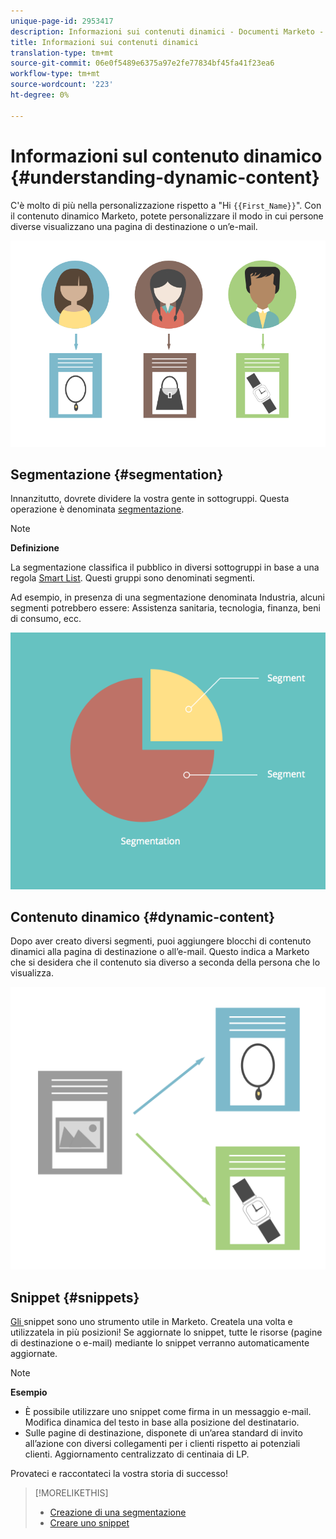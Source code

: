 ```yaml
---
unique-page-id: 2953417
description: Informazioni sui contenuti dinamici - Documenti Marketo - Documentazione prodotto
title: Informazioni sui contenuti dinamici
translation-type: tm+mt
source-git-commit: 06e0f5489e6375a97e2fe77834bf45fa41f23ea6
workflow-type: tm+mt
source-wordcount: '223'
ht-degree: 0%

---
```



# Informazioni sul contenuto dinamico {#understanding-dynamic-content}

C&#39;è molto di più nella personalizzazione rispetto a &quot;Hi `{{First_Name}}`&quot;. Con il contenuto dinamico Marketo, potete personalizzare il modo in cui persone diverse visualizzano una pagina di destinazione o un’e-mail.

![](assets/artboard-1.png)

## Segmentazione {#segmentation}

Innanzitutto, dovrete dividere la vostra gente in sottogruppi. Questa operazione è denominata [segmentazione](/help/marketo/product-docs/personalization/segmentation-and-snippets/segmentation/create-a-segmentation.md).

>[!NOTE]
>
>**Definizione**
>
>La segmentazione classifica il pubblico in diversi sottogruppi in base a una regola [Smart List](/help/marketo/product-docs/core-marketo-concepts/smart-campaigns/understanding-smart-campaigns.md). Questi gruppi sono denominati segmenti.

Ad esempio, in presenza di una segmentazione denominata Industria, alcuni segmenti potrebbero essere: Assistenza sanitaria, tecnologia, finanza, beni di consumo, ecc.

![](assets/artboard-2.png)

## Contenuto dinamico {#dynamic-content}

Dopo aver creato diversi segmenti, puoi aggiungere blocchi di contenuto dinamici alla pagina di destinazione o all’e-mail. Questo indica a Marketo che si desidera che il contenuto sia diverso a seconda della persona che lo visualizza.

![](assets/artboard-3.png)

## Snippet {#snippets}

[Gli ](/help/marketo/product-docs/personalization/segmentation-and-snippets/snippets/create-a-snippet.md) snippet sono uno strumento utile in Marketo. Createla una volta e utilizzatela in più posizioni! Se aggiornate lo snippet, tutte le risorse (pagine di destinazione o e-mail) mediante lo snippet verranno automaticamente aggiornate.

>[!NOTE]
>
>**Esempio**
>
>* È possibile utilizzare uno snippet come firma in un messaggio e-mail. Modifica dinamica del testo in base alla posizione del destinatario.
>* Sulle pagine di destinazione, disponete di un’area standard di invito all’azione con diversi collegamenti per i clienti rispetto ai potenziali clienti. Aggiornamento centralizzato di centinaia di LP.


Provateci e raccontateci la vostra storia di successo!

>[!MORELIKETHIS]
>
>* [Creazione di una segmentazione](/help/marketo/product-docs/personalization/segmentation-and-snippets/segmentation/create-a-segmentation.md)
>* [Creare uno snippet](/help/marketo/product-docs/personalization/segmentation-and-snippets/snippets/create-a-snippet.md)


